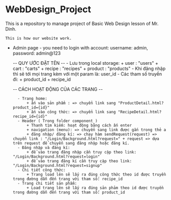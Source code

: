 # WebDesign_Project
This is a repository to manage project of Basic Web Design lesson of Mr. Dinh.

    This is how our website work.
- Admin page - you need to login with account: username: admin, password: admin@123

    -- QUY ƯỚC ĐẶT TÊN --
        - Lưu trong local storage: 
            + user : "users"
            + cart : "carts"
            + recipe : "recipes"
            + product : "products"
        - Khi đăng nhập thì sẽ tới mọi trang kèm với một param là: user_id
        - Các tham số truyền đi: 
            + product_id
            + recipe_id

    -- CÁCH HOẠT ĐỘNG CỦA CÁC TRANG --

        - Trang home: 
            + ấn vào sản phẩm : => chuyển link sang "ProductDetail.html?product_id={id}"
            + ấn vào công thức: => chuyển link sang "RecipeDetail.html?recipe_id={id}"
        - Header ( Trong folder component )
            + Thanh tìm kiếm: hoạt động bằng cách ấn enter
            + navigation (menu): => chuyển sang link được gắn trong thẻ a
            + đăng nhập/ đăng kí: => chạy hàm sendRequest(request) => chuyển link : "/Login/Background.html?request=" + request => dựa trên request để chuyển sang đăng nhập hoặc đăng kí.
        - Đăng nhập và đăng kí:
            + để vào trang đăng nhập cần truy cập theo link: "/Login/Background.html?request=login"
            + để vào trang đăng kí cần truy cập theo link: "/Login/Background.html?request=signup"
        - Chi tiết công thức: 
            + Trang load lên sẽ lấy ra đúng công thức theo id được truyền trong đường dẫn đến trang với tham số: recipe_id
        - Trang chi tiết sản phẩm:
            + Load trang lên sẽ lấy ra đúng sản phảm theo id được truyền trong đường dẫn đến trang với tham số: product_id